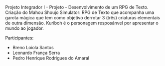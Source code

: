 Projeto Integrador I - Projeto - Desenvolvimento de um RPG de Texto. Criação do Mahou Shoujo Simulator: RPG de Texto que acompanha uma garota mágica que tem como objetivo derrotar 3 (três) criaturas elementais de outra dimensão. Kuriboh é o personagem resposánvel por apresentar o mundo ao jogador.

Participantes:

- Breno Loiola Santos
- Leonardo França Serra
- Pedro Henrique Rodrigues do Amaral
